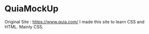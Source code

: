 # QuiaMockUp
Original Site : https://www.quia.com/
I made this site to learn CSS and HTML. Mainly CSS.
